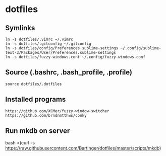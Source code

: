 # dotfiles

## Symlinks

    ln -s dotfiles/.vimrc ~/.vimrc
    ln -s dotfiles/.gitconfig ~/.gitconfig
    ln -s dotfiles/config/Preferences.sublime-settings ~/.config/sublime-text-3/Packages/User/Preferences.sublime-settings
    ln -s dotfiles/fuzzy-windows.conf ~/.config/fuzzy-windows.conf

## Source (.bashrc, .bash_profile, .profile)
    source dotfiles/.dotfiles

## Installed programs
    https://github.com/XCMer/fuzzy-window-switcher
    https://github.com/brndnmtthws/conky

## Run mkdb on server
   bash <(curl -s https://raw.githubusercontent.com/Bartinger/dotfiles/master/scripts/mkdb)
